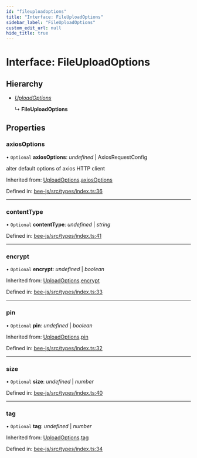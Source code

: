 ```yaml
---
id: "fileuploadoptions"
title: "Interface: FileUploadOptions"
sidebar_label: "FileUploadOptions"
custom_edit_url: null
hide_title: true
---
```


# Interface: FileUploadOptions

## Hierarchy

* [*UploadOptions*](uploadoptions.md)

  ↳ **FileUploadOptions**

## Properties

### axiosOptions

• `Optional` **axiosOptions**: *undefined* \| AxiosRequestConfig

alter default options of axios HTTP client

Inherited from: [UploadOptions](uploadoptions.md).[axiosOptions](uploadoptions.md#axiosoptions)

Defined in: [bee-js/src/types/index.ts:36](https://github.com/ethersphere/bee-js/blob/ce4d3fa/src/types/index.ts#L36)

___

### contentType

• `Optional` **contentType**: *undefined* \| *string*

Defined in: [bee-js/src/types/index.ts:41](https://github.com/ethersphere/bee-js/blob/ce4d3fa/src/types/index.ts#L41)

___

### encrypt

• `Optional` **encrypt**: *undefined* \| *boolean*

Inherited from: [UploadOptions](uploadoptions.md).[encrypt](uploadoptions.md#encrypt)

Defined in: [bee-js/src/types/index.ts:33](https://github.com/ethersphere/bee-js/blob/ce4d3fa/src/types/index.ts#L33)

___

### pin

• `Optional` **pin**: *undefined* \| *boolean*

Inherited from: [UploadOptions](uploadoptions.md).[pin](uploadoptions.md#pin)

Defined in: [bee-js/src/types/index.ts:32](https://github.com/ethersphere/bee-js/blob/ce4d3fa/src/types/index.ts#L32)

___

### size

• `Optional` **size**: *undefined* \| *number*

Defined in: [bee-js/src/types/index.ts:40](https://github.com/ethersphere/bee-js/blob/ce4d3fa/src/types/index.ts#L40)

___

### tag

• `Optional` **tag**: *undefined* \| *number*

Inherited from: [UploadOptions](uploadoptions.md).[tag](uploadoptions.md#tag)

Defined in: [bee-js/src/types/index.ts:34](https://github.com/ethersphere/bee-js/blob/ce4d3fa/src/types/index.ts#L34)
